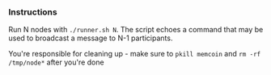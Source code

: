 ### Instructions

Run N nodes with `./runner.sh N`. The script echoes a command that may be
used to broadcast a message to N-1 participants.

You're responsible for cleaning up - make sure to `pkill memcoin` and
`rm -rf /tmp/node*` after you're done
